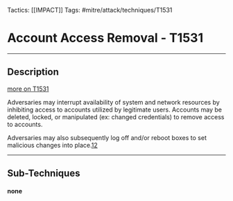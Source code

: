 Tactics: [[IMPACT]]
Tags: #mitre/attack/techniques/T1531  

# Account Access Removal - T1531
---
## Description
[more on T1531](https://attack.mitre.org/techniques/T1531)

Adversaries may interrupt availability of system and network resources by inhibiting access to accounts utilized by legitimate users. Accounts may be deleted, locked, or manipulated (ex: changed credentials) to remove access to accounts.

Adversaries may also subsequently log off and/or reboot boxes to set malicious changes into place.[1](https://www.carbonblack.com/2019/03/22/tau-threat-intelligence-notification-lockergoga-ransomware/)[2](https://unit42.paloaltonetworks.com/born-this-way-origins-of-lockergoga/)

---
## Sub-Techniques

#### none
